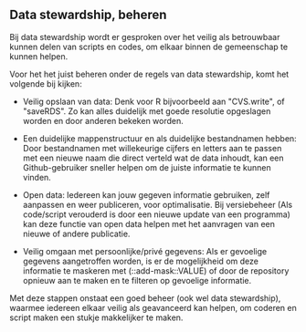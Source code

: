 ## Data stewardship, beheren

Bij data stewardship wordt er gesproken over het veilig als betrouwbaar kunnen delen van scripts en codes, om elkaar binnen de gemeenschap te kunnen helpen.

Voor het het juist beheren onder de regels van data stewardship, komt het volgende bij kijken:

- Veilig opslaan van data: Denk voor R bijvoorbeeld aan "CVS.write", of "saveRDS". Zo kan alles duidelijk met goede resolutie opgeslagen worden en door anderen bekeken worden.

- Een duidelijke mappenstructuur en als duidelijke bestandnamen hebben: Door bestandnamen met willekeurige cijfers en letters aan te passen met een nieuwe naam die direct verteld wat de data inhoudt, kan een Github-gebruiker sneller helpen om de juiste informatie te kunnen vinden.

- Open data: Iedereen kan jouw gegeven informatie gebruiken, zelf aanpassen en weer publiceren, voor optimalisatie. Bij versiebeheer (Als code/script verouderd is door een nieuwe update van een programma) kan deze functie van open data helpen met het aanvragen van een nieuwe of andere publicatie.

- Veilig omgaan met persoonlijke/privé gegevens: Als er gevoelige gegevens aangetroffen worden, is er de mogelijkheid om deze informatie te maskeren met (::add-mask::VALUE) of door de repository opnieuw aan te maken en te filteren op gevoelige informatie.



Met deze stappen onstaat een goed beheer (ook wel data stewardship), waarmee iedereen elkaar veilig als geavanceerd kan helpen, om coderen en script maken een stukje makkelijker te maken.

